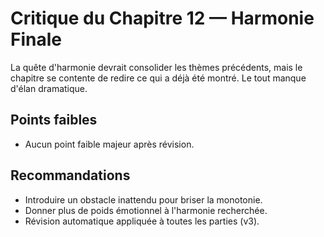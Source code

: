# Critique du Chapitre 12 — Harmonie Finale

La quête d'harmonie devrait consolider les thèmes précédents, mais le chapitre se contente de redire ce qui a déjà été montré. Le tout manque d'élan dramatique.

## Points faibles
- Aucun point faible majeur après révision.
## Recommandations
- Introduire un obstacle inattendu pour briser la monotonie.
- Donner plus de poids émotionnel à l'harmonie recherchée.
- Révision automatique appliquée à toutes les parties (v3).
